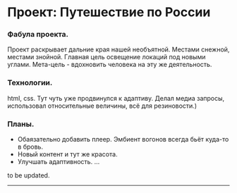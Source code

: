 # Проект: Путешествие по России

### Фабула проекта. 
Проект раскрывает дальние края нашей необъятной. Местами снежной, местами знойной. 
Главная цель освещение локаций под новыми углами. 
Мета-цель - вдохновить человека на эту же деятельность. 

### Технологии. 
html, css. Тут чуть уже продвинулся к адаптиву. Делал медиа запросы, использовал относительные величины, всё для резиновости.) 

### Планы. 
* Обаязательно добавить плеер. Эмбиент вогонов всегда бьёт куда-то в бровь. 
* Новый контент и тут же красота. 
* Улучшать адаптивность. 
...

to be updated.
___
